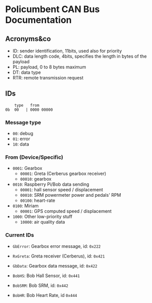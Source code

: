 # Policumbent CAN Bus Documentation

## Acronyms&co

- ID: sender identification, 11bits, used also for priority
- DLC: data length code, 4bits, specifies the length in bytes of the payload
- PL: payload, 0 to 8 bytes maximum
- DT: data type
- RTR: remote transmission request

## IDs

```
    type   from
0b  00   | 0000 00000
```

### Message type

- ``00``: debug
- ``01``: error
- ``10``: data
<!-- - ``11``: info -->

### From (Device/Specific)

<!-- - ``0000``: Core Raspberry Pi/Bob functionalities -->
- ``0001``: Gearbox
    - ``00001``: Greta (Cerberus gearbox receiver)
    - ``00010``: gearbox
- ``0010``: Raspberry Pi/Bob data sending
    - ``00001``: hall sensor speed / displacement
    - ``00010``: SRM powermeter power and pedals' RPM
    <!-- - ``00110``: accelerometer -->
    - ``00100``: heart-rate
- ``0100``: Miriam
    - ``00001``: GPS computed speed / displacement
    <!-- - ``00010``: GPS coordinates(?) -->
- ``1000``: Other low-priority stuff
    - ``10000``: air quality data

### Current IDs

- ``GbError``: Gearbox error message, id: ``0x222``

- ``RxGreta``: Greta receiver (Cerberus), id: ``0x421``

- ``GbData``: Gearbox data message, id: ``0x422``

- ``BobHS``: Bob Hall Sensor, id: ``0x441``

- ``BobSRM``: Bob SRM, id: ``0x442``

- ``BobHR``: Bob Heart Rate, id ``0x444``